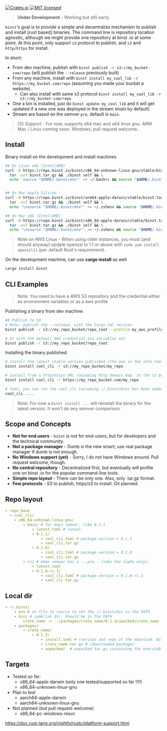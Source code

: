 [![Crates.io](https://img.shields.io/crates/v/binst)](https://crates.io/crates/binst)  [![MIT licensed](https://img.shields.io/badge/license-MIT-blue.svg)](https://github.com/jeremychone/rust-binst/blob/master/LICENSE)


> **Under Development** - Working but still early. 

`binst`'s goal is to provide a simple and decentralize mechanism to publish and install \[rust based\] binaries. The command line is repository location agnostic, although we might provide one repository at binst .io at some point. At this point, only support `s3` protocol to publish, and `s3` and `http/https` for install. 


In short: 
- From dev machine, publish with `binst publish -r s3://my_bucket-com/repo` (will publish the `--release` previously built)   
- From any machine, install with `binst install my_cool_lib -r https://my_bucket.com/repo` (assuming you made your bucket a website). 
  - Can also install with same s3 protocol `binst install my_cool_lib -r s3://my_bucket-com/repo`
- One a bin is installed, just do `binst update my_cool_lib` and it will get updated if a new one was deployed in the stream (main by default)
- Stream are based on the semver `pre`, default is `main`.

> OS Support - For now, supports x64 mac and x64 linux gnu. ARM Mac / Linux coming soon. Windows, pull request welcome. 

## Install 

Binary install on the development and install machines

```sh
## On Linux x86 (Intel/AMD)
curl -O https://repo.binst.io/binst/x86_64-unknown-linux-gnu/stable/binst.tar.gz && \
  tar -xvf binst.tar.gz && ./binst self && \
  echo 'source "$HOME/.binst/env"' >> ~/.bashrc && source "$HOME/.binst/env" 


## On Mac Apple Silicon
curl -O https://repo.binst.io/binst/arm64-apple-darwin/stable/binst.tar.gz && \
  tar -xvf binst.tar.gz && ./binst self && \
  echo '\nsource "$HOME/.binst/env"' >> ~/.zshenv && source "$HOME/.binst/env"

## On Mac x86 (Intel/AMD)
curl -O https://repo.binst.io/binst/x86_64-apple-darwin/stable/binst.tar.gz && \
  tar -xvf binst.tar.gz && ./binst self && \
  echo '\nsource "$HOME/.binst/env"' >> ~/.zshenv && source "$HOME/.binst/env"
```

> Note on AWS Linux - When using older instances, you must (and should anyway) update openssl to 1.1 or above with `sudo yum install openssl11` (per default Rust's requirement). 


On the development machine, can use **cargo install** as well

```sh 
cargo install binst
```


## CLI Examples

> Note: You need to have a AWS S3 repository and the credential either as environment variables or as a aws profile

Publishing a binary from dev machine. 

```sh
## Publish to S3 
# Note: publish the --release, with the Cargo.tml version.
binst publish -r s3://my_repo_bucket/repo_root --profile my_aws_profile

# Or with the default AWS credential env variables set
binst publish -r s3://my_repo_bucket/repo_root 
```

Installing the binary published

```sh
# Install the latest stable version published (the one in the info.toml)
binst install cool_cli -r s3://my_repo_bucket/my_repo 

# install from a http/https URL (assuming http domain map  to the s3 bucket above)
binst install cool_cli -r https://my_repo_bucket.com/my_repo

# then, you can run the cool_cli (assuming ~/.binst/bin/ has been added to the PATH)
cool_cli ....

```

> Note: For now a `binst install ...` will reinstall the binary for the latest version. It won't do any semver comparison. 

## Scope and Concepts

- **Not for end users** - `binst` is not for end-users, but for developers and the technical community.
- **Not a package manager** - Dumb is the new smart; use real package manager if dumb is not enough.
- **No Windows support (yet)** - Sorry, I do not have Windows around. Pull request welcome, though.
- **No central repository** - Decentralized first, but eventually will profile one on binst .io for the popular command-line tools. 
- **Simple repo layout** - There can be only one. Also, only .tar.gz format. 
- **Few protocols** - S3 to publish, https/s3 to install. Git planned.


## Repo layout

```yaml
- repo_base
  - cool_cli/
    - x86_64-unknown-linux-gnu/      
        - main/ # for main semver, like 0.1.1
            - latest.toml # latest         
            - 0.1.1/
                - cool_cli.toml # package.version = 0.1.1
                - cool_cli.tar.gz
            - 0.1.0/
                - cool_cli.toml # package.version = 0.1.0
                - cool_cli.tar.gz
        - rc/ # when semver has a -..pre.. (take the alpha only).
            - latest.toml
            - 0.1.0-rc.1/
                - cool_cli.toml # package.version = 0.1.0-rc.1
                - cool_cli.tar.gz            

```                

## Local dir


```yaml
- ~/.binst/
    - env # sh file to source to set the ~/.binst/bin in the PATH
    - bin/ # symblink dir. Should be in the PATH
        crate_name -> ../packages/crate_name/0.1.3/upacked/crate_name
    - packages/
        - crate_name/
            - 0.1.3/
                - install.toml # (version and repo of the download. Will be user for the future 'binst update' command)
                - crate_name.tar.gz # (downloaded package)
                - unpacked/  # unpacked tar.gz containing the executable crate_name
```

## Targets

- Tested so far:
    - x86_64-apple-darwin (only one tested/supported so far !!!!)
    - x86_64-unknown-linux-gnu
- Plan to test
    - aarch64-apple-darwin
    - aarch64-unknown-linux-gnu
- Not planned (but pull request welcome)
    - x86_64-pc-windows-msvc


https://doc.rust-lang.org/nightly/rustc/platform-support.html

